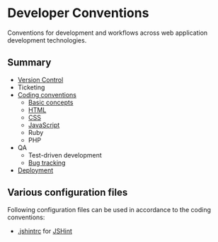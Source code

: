 # Developer Conventions

Conventions for development and workflows across web application development technologies.

## Summary

- [Version Control](VCS.md)
- Ticketing
- [Coding conventions](Conventions.md)
  - [Basic concepts](Basics.md)
  - [HTML](HTML.md)
  - [CSS](CSS.md)
  - [JavaScript](JavaScript.md)
  - Ruby
  - PHP
- QA
  - Test-driven development
  - [Bug tracking](Bugtracking.md)
- [Deployment](Deployment.md)

## Various configuration files

Following configuration files can be used in accordance to the coding conventions:

- [.jshintrc](.rc/.jshintrc) for [JSHint](https://github.com/jshint/jshint)